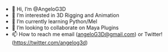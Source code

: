 - 👋 Hi, I’m @AngeloG3D
- 👀 I’m interested in 3D Rigging and Animation
- 🌱 I’m currently learning Python/Mel
- 💞️ I’m looking to collaborate on Maya Plugins
- 📫 How to reach me email (angeloG3D@gmail.com) or Twitter! (https://twitter.com/angelog3d)

<!---
AngeloG3D/AngeloG3D is a ✨ special ✨ repository because its `README.md` (this file) appears on your GitHub profile.
You can click the Preview link to take a look at your changes.
--->
